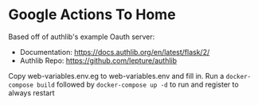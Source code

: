 # Google Actions To Home

Based off of authlib's example Oauth server:

- Documentation: <https://docs.authlib.org/en/latest/flask/2/>
- Authlib Repo: <https://github.com/lepture/authlib>

Copy web-variables.env.eg to web-variables.env and fill in.
Run a `docker-compose build` followed by `docker-compose up -d` to run and register to always restart

